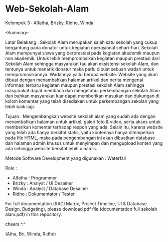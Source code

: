 # Web-Sekolah-Alam
Kelompok 3 : Alfatha, Brizky, Ridho, Winda

-Summary-

Latar Belakang :
Sekolah Alam merupakan salah satu sekolah yang cukup bergantung pada donator untuk kegiatan operasional sehari-hari. Sekolah Alam mempunyai siswa yang berprestasi pada kegiatan akademik maupun non akademik. Untuk lebih mempromosikan kegiatan maupun prestasi dari Sekolah Alam sehingga masyarakat tau akan eksistensi sekolah Alam, dan tentunya untuk menarik donatur maka perlu dibuat sebuah wadah untuk mempromosikannya. Wadahnya yaitu berupa website. Website yang akan dibuat dengan menambahkan halaman artikel dan berita mengenai informasi terbaru kegiatan maupun prestasi sekolah Alam sehingga masyarakat dapat membaca dan mengetahui perkembangan sekolah Alam dan bahkan masyarakat luar dapat memberikan masukan dan dukungan di kolom komentar yang telah disediakan untuk perkembangan sekolah yang lebih baik lagi.

Tujuan :
Mengembangkan website sekolah alam yang sudah ada dengan menambahkan halaman untuk artikel, galeri foto & video, serta akses untuk memberikan komentar terhadap respon yang ada. Selain itu, karena website yang telah ada hanya bersifat statis, yaitu kontennya hanya ditempelkan pada file HTML, maka pada pengembangan ini akan dibuatkan database dan halaman admin khusus untuk menyimpan dan mengupload konten yang ada sehingga website bersifat lebih dinamis.

Metode Software Development yang digunakan : Waterfall

Role :
- Alfatha : Programmer
- Brizky : Analyst / UI Desainer
- Winda : Analyst / Database Desainer
- Ridho : Dokumentator / Tester

For full documentation (RACI Matrix, Project Timeline, UI & Database Design, Budgeting), please download pdf file (documentation full sekolah alam.pdf) in this repository.

cheers ^.^

(Atha, Bri, Winda, Ridho)
